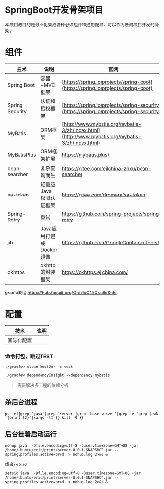 SpringBoot开发骨架项目
===
本项目的目的是最小化集成各种必须组件和通用配置，可以作为任何项目开发的骨架。

# 组件

技术 | 说明                | 官网
----|-------------------|----
Spring Boot | 容器+MVC框架          | [https://spring.io/projects/spring-boot](https://spring.io/projects/spring-boot)
Spring Security | 认证和授权框架           | [https://spring.io/projects/spring-security](https://spring.io/projects/spring-security)
MyBatis | ORM框架             | [http://www.mybatis.org/mybatis-3/zh/index.html](http://www.mybatis.org/mybatis-3/zh/index.html)
MyBatisPlus | ORM框架扩展           | https://mybatis.plus/
bean-searcher | 复杂查询而生            | https://gitee.com/ejlchina-zhxu/bean-searcher
sa-token| 轻量级 Java 权限认证框架   | https://gitee.com/dromara/sa-token
Spring-Retry| 重试                | https://github.com/spring-projects/spring-retry
jib | Java应用打包成Docker镜像 | https://github.com/GoogleContainerTools/jib
okhttps | okhttp的封装框架       | https://okhttps.ejlchina.com/

gradle教程 https://hub.fastgit.org/GradleCN/GradleSide

# 配置

技术 | 说明 |
----|----|
国际化配置 |

### 命令打包，跳过TEST
```shell script
./gradlew clean bootJar -x test
```
```shell
./gradlew dependencyInsight --dependency mybatis
```
> 需要解决多工程的依赖分析
>

##  杀后台进程
```shell
ps -ef|grep 'java'|grep 'server'|grep 'base-server'|grep -v 'grep'|awk '{print $2}'|xargs -tI {} kill -9 {}
```


## 后台挂着启动运行

```shell script
nohup java  -Dfile.encoding=utf-8 -Duser.timezone=GMT+08 -jar /home/ubuntu/eric/print/server-0.0.1-SNAPSHOT.jar --spring.profiles.active=prod  > nohup.log 2>&1 &
```

或者`setsid`

```shell script
setsid java  -Dfile.encoding=utf-8 -Duser.timezone=GMT+08 -jar /home/ubuntu/eric/print/server-0.0.1-SNAPSHOT.jar --spring.profiles.active=prod  > nohup.log 2>&1 &
```